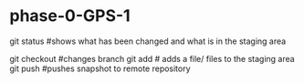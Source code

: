# phase-0-GPS-1
git status #shows what has been changed and what is in the staging area

git checkout #changes branch
git add # adds a file/ files to the staging area
git push #pushes snapshot to remote repository
